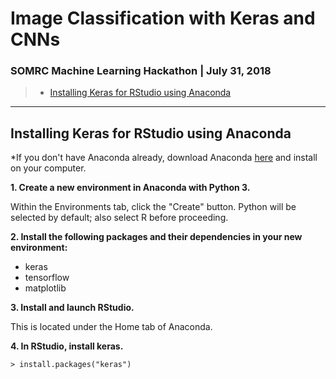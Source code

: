 # Image Classification with Keras and CNNs
### SOMRC Machine Learning Hackathon | July 31, 2018

> * [Installing Keras for RStudio using Anaconda](#installing-keras-for-rstudio-using-anaconda)
----
## Installing Keras for RStudio using Anaconda

\*If you don't have Anaconda already, download Anaconda [here](https://www.anaconda.com/download) and install on your computer.

**1. Create a new environment in Anaconda with Python 3.**

Within the Environments tab, click the "Create" button. Python will be selected by default; also select R before proceeding.

**2. Install the following packages and their dependencies in your new environment:**

* keras
* tensorflow
* matplotlib

**3. Install and launch RStudio.**

This is located under the Home tab of Anaconda.

**4. In RStudio, install keras.**

`> install.packages("keras")`
